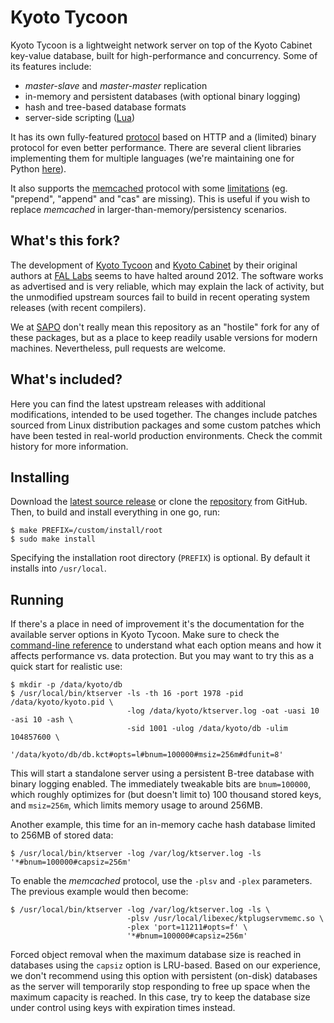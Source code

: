Kyoto Tycoon
============

Kyoto Tycoon is a lightweight network server on top of the Kyoto Cabinet key-value database, built for high-performance and concurrency. Some of its features include:

  * _master-slave_ and _master-master_ replication
  * in-memory and persistent databases (with optional binary logging)
  * hash and tree-based database formats
  * server-side scripting ([Lua](http://www.lua.org/))

It has its own fully-featured [protocol](http://fallabs.com/kyototycoon/spex.html#protocol) based on HTTP and a (limited) binary protocol for even better performance. There are several client libraries implementing them for multiple languages (we're maintaining one for Python [here](https://github.com/sapo/python-kyototycoon)).

It also supports the [memcached](http://www.memcached.org/) protocol with some [limitations](http://fallabs.com/kyototycoon/spex.html#tips_pluggableserver) (eg. "prepend", "append" and "cas" are missing). This is useful if you wish to replace _memcached_ in larger-than-memory/persistency scenarios.

What's this fork?
-----------------

The development of [Kyoto Tycoon](http://fallabs.com/kyototycoon/) and [Kyoto Cabinet](http://fallabs.com/kyotocabinet/) by their original authors at [FAL Labs](http://fallabs.com/) seems to have halted around 2012. The software works as advertised and is very reliable, which may explain the lack of activity, but the unmodified upstream sources fail to build in recent operating system releases (with recent compilers).

We at [SAPO](http://www.sapo.pt/) don't really mean this repository as an "hostile" fork for any of these packages, but as a place to keep readily usable versions for modern machines. Nevertheless, pull requests are welcome.

What's included?
----------------

Here you can find the latest upstream releases with additional modifications, intended to be used together. The changes include patches sourced from Linux distribution packages and some custom patches which have been tested in real-world production environments. Check the commit history for more information.

Installing
----------

Download the [latest source release](https://github.com/sapo/kyoto/releases/latest) or clone the [repository](https://github.com/sapo/kyoto) from GitHub. Then, to build and install everything in one go, run:

    $ make PREFIX=/custom/install/root
    $ sudo make install

Specifying the installation root directory (`PREFIX`) is optional. By default it installs into `/usr/local`.

Running
-------

If there's a place in need of improvement it's the documentation for the available server options in Kyoto Tycoon. Make sure to check the [command-line reference](http://fallabs.com/kyototycoon/command.html#ktserver) to understand what each option means and how it affects performance vs. data protection. But you may want to try this as a quick start for realistic use:

    $ mkdir -p /data/kyoto/db
    $ /usr/local/bin/ktserver -ls -th 16 -port 1978 -pid /data/kyoto/kyoto.pid \
                              -log /data/kyoto/ktserver.log -oat -uasi 10 -asi 10 -ash \
                              -sid 1001 -ulog /data/kyoto/db -ulim 104857600 \
                              '/data/kyoto/db/db.kct#opts=l#bnum=100000#msiz=256m#dfunit=8'

This will start a standalone server using a persistent B-tree database with binary logging enabled. The immediately tweakable bits are `bnum=100000`, which roughly optimizes for (but doesn't limit to) 100 thousand stored keys, and `msiz=256m`, which limits memory usage to around 256MB.

Another example, this time for an in-memory cache hash database limited to 256MB of stored data:

    $ /usr/local/bin/ktserver -log /var/log/ktserver.log -ls '*#bnum=100000#capsiz=256m'

To enable the _memcached_ protocol, use the `-plsv` and `-plex` parameters. The previous example would then become:

    $ /usr/local/bin/ktserver -log /var/log/ktserver.log -ls \
                              -plsv /usr/local/libexec/ktplugservmemc.so \
                              -plex 'port=11211#opts=f' \
                              '*#bnum=100000#capsiz=256m'

Forced object removal when the maximum database size is reached in databases using the `capsiz` option is LRU-based. Based on our experience, we don't recommend using this option with persistent (on-disk) databases as the server will temporarily stop responding to free up space when the maximum capacity is reached. In this case, try to keep the database size under control using keys with expiration times instead.
